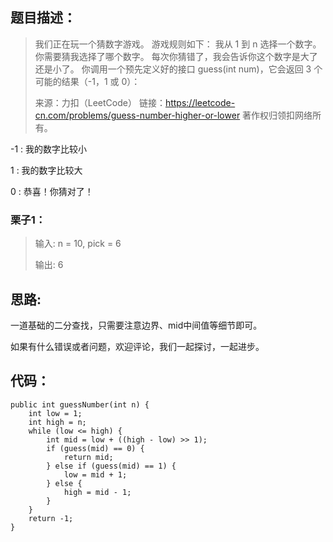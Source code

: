 ## 题目描述：
>我们正在玩一个猜数字游戏。 游戏规则如下：
>我从 1 到 n 选择一个数字。 你需要猜我选择了哪个数字。
>每次你猜错了，我会告诉你这个数字是大了还是小了。
>你调用一个预先定义好的接口 guess(int num)，它会返回 3 个可能的结果（-1，1 或 0）：
>
>来源：力扣（LeetCode）
链接：https://leetcode-cn.com/problems/guess-number-higher-or-lower
著作权归领扣网络所有。
 
-1 : 我的数字比较小

  1 : 我的数字比较大
  
  0 : 恭喜！你猜对了！

### 栗子1：

> 输入: n = 10, pick = 6
>
> 输出: 6

## 思路:
一道基础的二分查找，只需要注意边界、mid中间值等细节即可。

如果有什么错误或者问题，欢迎评论，我们一起探讨，一起进步。
## 代码：
    public int guessNumber(int n) {
        int low = 1;
        int high = n;
        while (low <= high) {
            int mid = low + ((high - low) >> 1);
            if (guess(mid) == 0) {
                return mid;
            } else if (guess(mid) == 1) {
                low = mid + 1;
            } else {
                high = mid - 1;
            }
        }
        return -1;
    }
